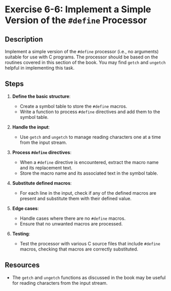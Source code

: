 
# Exercise 6-6: Implement a Simple Version of the `#define` Processor

## Description

Implement a simple version of the `#define` processor (i.e., no arguments) suitable for use with C programs. The processor should be based on the routines covered in this section of the book. You may find `getch` and `ungetch` helpful in implementing this task.

## Steps

1. **Define the basic structure**:
   - Create a symbol table to store the `#define` macros.
   - Write a function to process `#define` directives and add them to the symbol table.
   
2. **Handle the input**:
   - Use `getch` and `ungetch` to manage reading characters one at a time from the input stream.
   
3. **Process `#define` directives**:
   - When a `#define` directive is encountered, extract the macro name and its replacement text.
   - Store the macro name and its associated text in the symbol table.

4. **Substitute defined macros**:
   - For each line in the input, check if any of the defined macros are present and substitute them with their defined value.

5. **Edge cases**:
   - Handle cases where there are no `#define` macros.
   - Ensure that no unwanted macros are processed.

6. **Testing**:
   - Test the processor with various C source files that include `#define` macros, checking that macros are correctly substituted.

## Resources
- The `getch` and `ungetch` functions as discussed in the book may be useful for reading characters from the input stream.

